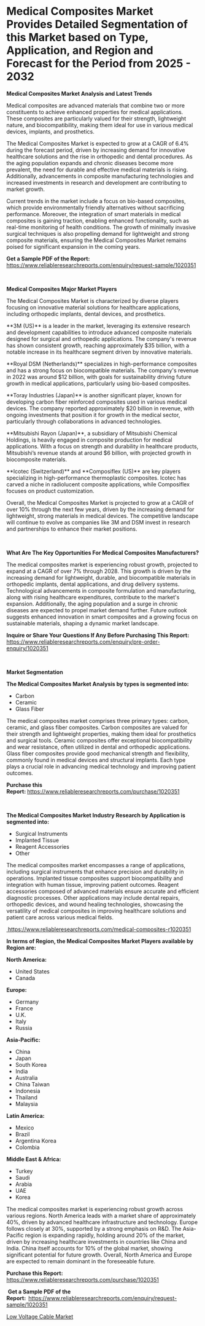 <p><h1>Medical Composites Market Provides Detailed Segmentation of this Market based on Type, Application, and Region and Forecast for the Period from 2025 - 2032</h1></p><p><strong>Medical Composites Market Analysis and Latest Trends</strong></p>
<p><p>Medical composites are advanced materials that combine two or more constituents to achieve enhanced properties for medical applications. These composites are particularly valued for their strength, lightweight nature, and biocompatibility, making them ideal for use in various medical devices, implants, and prosthetics.</p><p>The Medical Composites Market is expected to grow at a CAGR of 6.4% during the forecast period, driven by increasing demand for innovative healthcare solutions and the rise in orthopedic and dental procedures. As the aging population expands and chronic diseases become more prevalent, the need for durable and effective medical materials is rising. Additionally, advancements in composite manufacturing technologies and increased investments in research and development are contributing to market growth.</p><p>Current trends in the market include a focus on bio-based composites, which provide environmentally friendly alternatives without sacrificing performance. Moreover, the integration of smart materials in medical composites is gaining traction, enabling enhanced functionality, such as real-time monitoring of health conditions. The growth of minimally invasive surgical techniques is also propelling demand for lightweight and strong composite materials, ensuring the Medical Composites Market remains poised for significant expansion in the coming years.</p></p>
<p><strong>Get a Sample PDF of the Report:&nbsp;</strong> <a href="https://www.reliableresearchreports.com/enquiry/request-sample/1020351?utm_campaign=2243&utm_medium=2&utm_source=Github&utm_content=ia&utm_term=02042025&utm_id=medical-composites">https://www.reliableresearchreports.com/enquiry/request-sample/1020351</a></p>
<p>&nbsp;</p>
<p><strong>Medical Composites Major Market Players</strong></p>
<p><p>The Medical Composites Market is characterized by diverse players focusing on innovative material solutions for healthcare applications, including orthopedic implants, dental devices, and prosthetics.</p><p>**3M (US)** is a leader in the market, leveraging its extensive research and development capabilities to introduce advanced composite materials designed for surgical and orthopedic applications. The company's revenue has shown consistent growth, reaching approximately $35 billion, with a notable increase in its healthcare segment driven by innovative materials.</p><p>**Royal DSM (Netherlands)** specializes in high-performance composites and has a strong focus on biocompatible materials. The company's revenue in 2022 was around $12 billion, with goals for sustainability driving future growth in medical applications, particularly using bio-based composites.</p><p>**Toray Industries (Japan)** is another significant player, known for developing carbon fiber reinforced composites used in various medical devices. The company reported approximately $20 billion in revenue, with ongoing investments that position it for growth in the medical sector, particularly through collaborations in advanced technologies.</p><p>**Mitsubishi Rayon (Japan)**, a subsidiary of Mitsubishi Chemical Holdings, is heavily engaged in composite production for medical applications. With a focus on strength and durability in healthcare products, Mitsubishi’s revenue stands at around $6 billion, with projected growth in biocomposite materials.</p><p>**Icotec (Switzerland)** and **Composiflex (US)** are key players specializing in high-performance thermoplastic composites. Icotec has carved a niche in radiolucent composite applications, while Composiflex focuses on product customization.</p><p>Overall, the Medical Composites Market is projected to grow at a CAGR of over 10% through the next few years, driven by the increasing demand for lightweight, strong materials in medical devices. The competitive landscape will continue to evolve as companies like 3M and DSM invest in research and partnerships to enhance their market positions.</p></p>
<p>&nbsp;</p>
<p><strong>What Are The Key Opportunities For Medical Composites Manufacturers?</strong></p>
<p><p>The medical composites market is experiencing robust growth, projected to expand at a CAGR of over 7% through 2028. This growth is driven by the increasing demand for lightweight, durable, and biocompatible materials in orthopedic implants, dental applications, and drug delivery systems. Technological advancements in composite formulation and manufacturing, along with rising healthcare expenditures, contribute to the market's expansion. Additionally, the aging population and a surge in chronic diseases are expected to propel market demand further. Future outlook suggests enhanced innovation in smart composites and a growing focus on sustainable materials, shaping a dynamic market landscape.</p></p>
<p><strong>Inquire or Share Your Questions If Any Before Purchasing This Report:</strong> <a href="https://www.reliableresearchreports.com/enquiry/pre-order-enquiry/1020351?utm_campaign=2243&utm_medium=2&utm_source=Github&utm_content=ia&utm_term=02042025&utm_id=medical-composites">https://www.reliableresearchreports.com/enquiry/pre-order-enquiry/1020351</a></p>
<p>&nbsp;</p>
<p><strong>Market Segmentation</strong></p>
<p><strong>The Medical Composites Market Analysis by types is segmented into:</strong></p>
<p><ul><li>Carbon</li><li>Ceramic</li><li>Glass Fiber</li></ul></p>
<p><p>The medical composites market comprises three primary types: carbon, ceramic, and glass fiber composites. Carbon composites are valued for their strength and lightweight properties, making them ideal for prosthetics and surgical tools. Ceramic composites offer exceptional biocompatibility and wear resistance, often utilized in dental and orthopedic applications. Glass fiber composites provide good mechanical strength and flexibility, commonly found in medical devices and structural implants. Each type plays a crucial role in advancing medical technology and improving patient outcomes.</p></p>
<p><strong>Purchase this Report:&nbsp;</strong><a href="https://www.reliableresearchreports.com/purchase/1020351?utm_campaign=2243&utm_medium=2&utm_source=Github&utm_content=ia&utm_term=02042025&utm_id=medical-composites">https://www.reliableresearchreports.com/purchase/1020351</a></p>
<p>&nbsp;</p>
<p><strong>The Medical Composites Market Industry Research by Application is segmented into:</strong></p>
<p><ul><li>Surgical Instruments</li><li>Implanted Tissue</li><li>Reagent Accessories</li><li>Other</li></ul></p>
<p><p>The medical composites market encompasses a range of applications, including surgical instruments that enhance precision and durability in operations. Implanted tissue composites support biocompatibility and integration with human tissue, improving patient outcomes. Reagent accessories composed of advanced materials ensure accurate and efficient diagnostic processes. Other applications may include dental repairs, orthopedic devices, and wound healing technologies, showcasing the versatility of medical composites in improving healthcare solutions and patient care across various medical fields.</p></p>
<p><a href="https://www.reliableresearchreports.com/medical-composites-r1020351?utm_campaign=2243&utm_medium=2&utm_source=Github&utm_content=ia&utm_term=02042025&utm_id=medical-composites">&nbsp;https://www.reliableresearchreports.com/medical-composites-r1020351</a></p>
<p><strong>In terms of Region, the Medical Composites Market Players available by Region are:</strong></p>
<p>
    <p> <strong> North America: </strong>
        <ul>
            <li>United States</li>
            <li>Canada</li>
        </ul>
        </p> 
    <p> <strong> Europe: </strong>
        <ul>
            <li>Germany</li>
            <li>France</li>
            <li>U.K.</li>
            <li>Italy</li>
            <li>Russia</li>
        </ul>
        </p> 
    <p> <strong> Asia-Pacific: </strong>
        <ul>
            <li>China</li>
            <li>Japan</li>
            <li>South Korea</li>
            <li>India</li>
            <li>Australia</li>
            <li>China Taiwan</li>
            <li>Indonesia</li>
            <li>Thailand</li>
            <li>Malaysia</li>
        </ul>
        </p> 
    <p> <strong> Latin America: </strong>
        <ul>
            <li>Mexico</li>
            <li>Brazil</li>
            <li>Argentina Korea</li>
            <li>Colombia</li>
        </ul>
        </p> 
    <p> <strong> Middle East & Africa: </strong>
        <ul>
            <li>Turkey</li>
            <li>Saudi</li>
            <li>Arabia</li>
            <li>UAE</li>
            <li>Korea</li>
        </ul>
    </p>
    </p>
<p><p>The medical composites market is experiencing robust growth across various regions. North America leads with a market share of approximately 40%, driven by advanced healthcare infrastructure and technology. Europe follows closely at 30%, supported by a strong emphasis on R&D. The Asia-Pacific region is expanding rapidly, holding around 20% of the market, driven by increasing healthcare investments in countries like China and India. China itself accounts for 10% of the global market, showing significant potential for future growth. Overall, North America and Europe are expected to remain dominant in the foreseeable future.</p></p>
<p><strong>Purchase this Report: </strong><a href="https://www.reliableresearchreports.com/purchase/1020351?utm_campaign=2243&utm_medium=2&utm_source=Github&utm_content=ia&utm_term=02042025&utm_id=medical-composites">https://www.reliableresearchreports.com/purchase/1020351</a></p>
<p>&nbsp;<strong>Get a Sample PDF of the Report:&nbsp;&nbsp;</strong><a href="https://www.reliableresearchreports.com/enquiry/request-sample/1020351?utm_campaign=2243&utm_medium=2&utm_source=Github&utm_content=ia&utm_term=02042025&utm_id=medical-composites">https://www.reliableresearchreports.com/enquiry/request-sample/1020351</a></p>
<p><strong></strong></p>
<p><p><a href="https://github.com/jerhoskinson197676/Market-Research-Report-List-1/blob/main/low-voltage-cable-market.md?utm_campaign=2243&utm_medium=2&utm_source=Github&utm_content=ia&utm_term=02042025&utm_id=medical-composites">Low Voltage Cable Market</a></p></p>